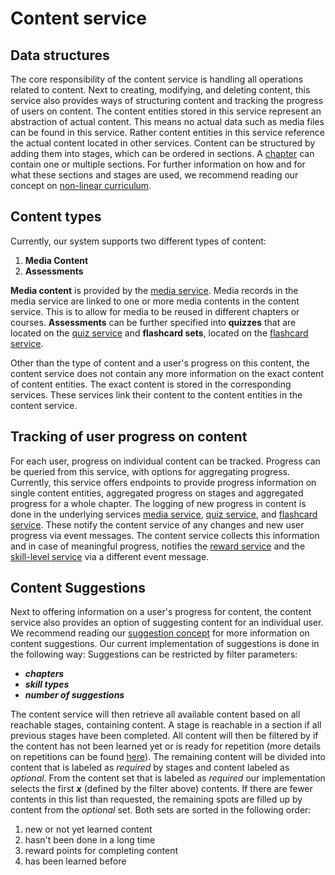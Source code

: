# Content service

## Data structures
The core responsibility of the content service is handling all operations related to content.
Next to creating, modifying, and deleting content, this service also provides ways of structuring content and tracking the progress of users on content. The content entities stored in this service represent an abstraction of actual content. This means no actual data such as media files can be found in this service. Rather content entities in this service reference the actual content located in other services.
Content can be structured by adding them into stages, which can be ordered in sections. A [chapter](./course-service.md) can contain one or multiple sections. For further information on how and for what these sections and stages are used, we recommend reading our concept on [non-linear curriculum](../gamification/nonlinear-curriculum.md).

## Content types
Currently, our system supports two different types of content: 
1. **Media Content**
2. **Assessments**

**Media content** is provided by the [media service](./media-service.md). Media records in the media service are linked to one or more media contents in the content service. This is to allow for media to be reused in different chapters or courses.
**Assessments** can be further specified into **quizzes** that are located on the [quiz service](./quiz-service.md) and **flashcard sets**, located on the [flashcard service](./flashcard-service.md).

Other than the type of content and a user's progress on this content, the content service does not contain any more information on the exact content of content entities. The exact content is stored in the corresponding services. These services link their content to the content entities in the content service. 

## Tracking of user progress on content
For each user, progress on individual content can be tracked. Progress can be queried from this service, with options for aggregating progress. Currently, this service offers endpoints to provide progress information on single content entities, aggregated progress on stages and aggregated progress for a whole chapter.
The logging of new progress in content is done in the underlying services [media service](./media-service.md), [quiz service](./quiz-service.md), and [flashcard service](./flashcard-service.md). These notify the content service of any changes and new user progress via event messages. The content service collects this information and in case of meaningful progress, notifies the [reward service](./reward-service.md) and the [skill-level service](./skill-level-service.md) via a different event message.

## Content Suggestions
Next to offering information on a user's progress for content, the content service also provides an option of suggesting content for an individual user. We recommend reading our [suggestion concept](../gamification/Suggestions.md) for more information on content suggestions. Our current implementation of suggestions is done in the following way:
Suggestions can be restricted by filter parameters:
- ***chapters***
- ***skill types***
- ***number of suggestions***

The content service will then retrieve all available content based on all reachable stages, containing content.  A stage is reachable in a section if all previous stages have been completed. All content will then be filtered by if the content has not been learned yet or is ready for repetition (more details on repetitions can be found [here](../gamification/spaced-repetition.md)). 
The remaining content will be divided into content that is labeled as *required* by stages and content labeled as *optional*.
From the content set that is labeled as *required* our implementation selects the first ***x*** (defined by the filter above) contents. If there are fewer contents in this list than requested, the remaining spots are filled up by content from the *optional* set. Both sets are sorted in the following order:
1. new or not yet learned content
2. hasn't been done in a long time
4. reward points for completing content
3. has been learned before
